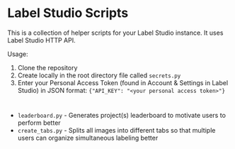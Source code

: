 # Label Studio Scripts
This is a collection of helper scripts for your Label Studio instance. It uses Label Studio HTTP API.

Usage:
1. Clone the repository
2. Create locally in the root directory file called `secrets.py`
3. Enter your Personal Access Token (found in Account & Settings in Label Studio) in JSON format: `{"API_KEY": "<your personal access token>"}`
#
* `leaderboard.py` - Generates project(s) leaderboard to motivate users to perform better
* `create_tabs.py` - Splits all images into different tabs so that multiple users can organize simultaneous labeling better  
